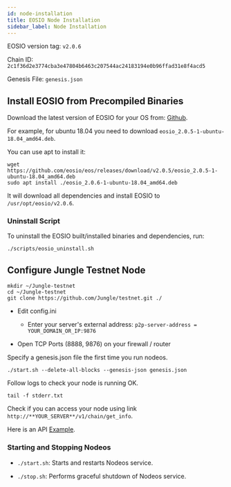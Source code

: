 ```yaml
---
id: node-installation
title: EOSIO Node Installation
sidebar_label: Node Installation
---
```


EOSIO version tag: `v2.0.6`

Chain ID: `2c1f36d2e3774cba3e47804b6463c207544ac24183194e0b96ffad31e8f4acd5`

Genesis File: `genesis.json`

## Install EOSIO from Precompiled Binaries

Download the latest version of EOSIO for your OS from: [Github](https://github.com/EOSIO/eos/releases/tag/v2.0.6).

For example, for ubuntu 18.04 you need to download `eosio_2.0.5-1-ubuntu-18.04_amd64.deb`.

You can use apt to install it:

```
wget https://github.com/eosio/eos/releases/download/v2.0.5/eosio_2.0.5-1-ubuntu-18.04_amd64.deb
sudo apt install ./eosio_2.0.6-1-ubuntu-18.04_amd64.deb
```

It will download all dependencies and install EOSIO to `/usr/opt/eosio/v2.0.6`.

### Uninstall Script

To uninstall the EOSIO built/installed binaries and dependencies, run:

```
./scripts/eosio_uninstall.sh
```

## Configure Jungle Testnet Node

```
mkdir ~/Jungle-testnet
cd ~/Jungle-testnet
git clone https://github.com/Jungle/testnet.git ./
```

- Edit config.ini

    - Enter your server's external address: `p2p-server-address = YOUR_DOMAIN_OR_IP:9876`

- Open TCP Ports (8888, 9876) on your firewall / router

Specify a genesis.json file the first time you run nodeos.

```
./start.sh --delete-all-blocks --genesis-json genesis.json
```
Follow logs to check your node is running OK.

```
tail -f stderr.txt
```

Check if you can access your node using link `http://**YOUR_SERVER**/v1/chain/get_info`.

Here is an API [Example](https://lacchain.eosio.cr/v1/chain/get_info).

### Starting and Stopping Nodeos

- `./start.sh`: Starts and restarts Nodeos service.

- `./stop.sh`: Performs graceful shutdown of Nodeos service.
